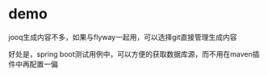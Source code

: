 # demo

jooq生成内容不多，如果与flyway一起用，可以选择git直接管理生成内容

好处是，spring boot测试用例中，可以方便的获取数据库源，而不用在maven插件中再配置一偏

